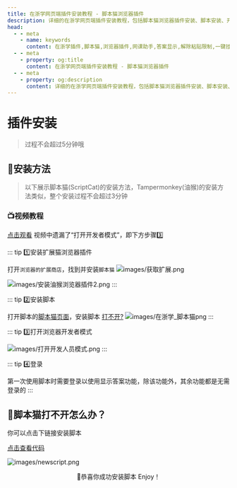```yaml
---
title: 在浙学网页端插件安装教程 - 脚本猫浏览器插件
description: 详细的在浙学网页端插件安装教程，包括脚本猫浏览器插件安装、脚本安装、开发者模式设置等步骤，支持答案显示、解除粘贴限制、一键挂课功能。
head:
  - - meta
    - name: keywords
      content: 在浙学插件,脚本猫,浏览器插件,网课助手,答案显示,解除粘贴限制,一键挂课,安装教程
  - - meta
    - property: og:title
      content: 在浙学网页端插件安装教程 - 脚本猫浏览器插件
  - - meta
    - property: og:description
      content: 详细的在浙学网页端插件安装教程，包括脚本猫浏览器插件安装、脚本安装、开发者模式设置等步骤
---
```


# 插件安装

> 过程不会超过5分钟哦


## 📲安装方法

> 以下展示脚本猫(ScriptCat)的安装方法，Tampermonkey(油猴)的安装方法类似，整个安装过程不会超过3分钟

### 📺视频教程

[点击观看](https://www.xiaohongshu.com/discovery/item/6787cf1d000000001c00f4c3?source=webshare&xhsshare=pc_web&xsec_token=ABKhdH-1OH--j4ksujqKO9xeuQdEb1Kl9lzHWJ4YFFqWA=&xsec_source=pc_share)
视频中遗漏了“打开开发者模式”，即下方步骤3️⃣


::: tip  1️⃣安装扩展猫浏览器插件

打开`浏览器的扩展商店`，找到并安装`脚本猫`
![images/获取扩展.png](/images/获取扩展.png)


![images/安装油猴浏览器插件2.png](/images/脚本猫_Edge.png)
:::


::: tip 2️⃣安装脚本

打开脚本的[脚本猫页面](https://scriptcat.org/zh-CN/script-show-page/2522)，安装脚本 [打不开?](#🤯脚本猫打不开怎么办)
![images/在浙学_脚本猫png](/images/在浙学_脚本猫.png) 
:::


::: tip 3️⃣打开浏览器开发者模式

![images/打开开发人员模式.png](/images/打开开发人员模式.png)
:::


::: tip 4️⃣登录

第一次使用脚本时需要登录以使用显示答案功能，除该功能外，其余功能都是无需登录的
:::

## 🤯脚本猫打不开怎么办？
你可以点击下链接安装脚本

[点击查看代码](/ZjoocEasy_2.1.2.user.js)

![images/newscript.png](/images/newscript.png)


<div align="center">
🥳恭喜你成功安装脚本
Enjoy！
</div>


    